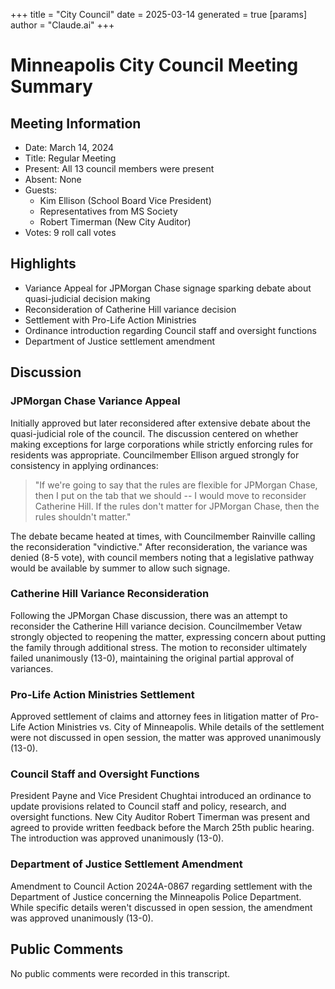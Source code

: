 +++
title = "City Council"
date = 2025-03-14
 generated = true
[params]
  author = "Claude.ai"
+++

# Minneapolis City Council Meeting Summary

## Meeting Information
- Date: March 14, 2024
- Title: Regular Meeting
- Present: All 13 council members were present
- Absent: None
- Guests: 
  - Kim Ellison (School Board Vice President)
  - Representatives from MS Society
  - Robert Timerman (New City Auditor)
- Votes: 9 roll call votes

## Highlights
- Variance Appeal for JPMorgan Chase signage sparking debate about quasi-judicial decision making
- Reconsideration of Catherine Hill variance decision
- Settlement with Pro-Life Action Ministries
- Ordinance introduction regarding Council staff and oversight functions
- Department of Justice settlement amendment

## Discussion

### JPMorgan Chase Variance Appeal
Initially approved but later reconsidered after extensive debate about the quasi-judicial role of the council. The discussion centered on whether making exceptions for large corporations while strictly enforcing rules for residents was appropriate. Councilmember Ellison argued strongly for consistency in applying ordinances:

>"If we're going to say that the rules are flexible for JPMorgan Chase, then I put on the tab that we should -- I would move to reconsider Catherine Hill. If the rules don't matter for JPMorgan Chase, then the rules shouldn't matter."

The debate became heated at times, with Councilmember Rainville calling the reconsideration "vindictive." After reconsideration, the variance was denied (8-5 vote), with council members noting that a legislative pathway would be available by summer to allow such signage.

### Catherine Hill Variance Reconsideration
Following the JPMorgan Chase discussion, there was an attempt to reconsider the Catherine Hill variance decision. Councilmember Vetaw strongly objected to reopening the matter, expressing concern about putting the family through additional stress. The motion to reconsider ultimately failed unanimously (13-0), maintaining the original partial approval of variances.

### Pro-Life Action Ministries Settlement
Approved settlement of claims and attorney fees in litigation matter of Pro-Life Action Ministries vs. City of Minneapolis. While details of the settlement were not discussed in open session, the matter was approved unanimously (13-0).

### Council Staff and Oversight Functions
President Payne and Vice President Chughtai introduced an ordinance to update provisions related to Council staff and policy, research, and oversight functions. New City Auditor Robert Timerman was present and agreed to provide written feedback before the March 25th public hearing. The introduction was approved unanimously (13-0).

### Department of Justice Settlement Amendment
Amendment to Council Action 2024A-0867 regarding settlement with the Department of Justice concerning the Minneapolis Police Department. While specific details weren't discussed in open session, the amendment was approved unanimously (13-0).

## Public Comments
No public comments were recorded in this transcript.

